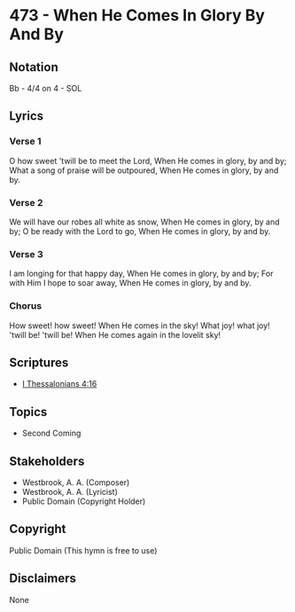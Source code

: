 # 473 - When He Comes In Glory By And By

## Notation

Bb - 4/4 on 4 - SOL

## Lyrics

### Verse 1

O how sweet 'twill be to meet the Lord, When He comes in glory, by and by; What a song of praise will be outpoured, When He comes in glory, by and by.
 

### Verse 2

We will have our robes all white as snow, When He comes in glory, by and by; O be ready with the Lord to go, When He comes in glory, by and by.

### Verse 3

I am longing for that happy day, When He comes in glory, by and by; For with Him I hope to soar away,  When He comes in glory, by and by.


### Chorus

How sweet! how sweet! When He comes in the sky! What joy! what joy! 'twill be! 'twill be! When He comes again in the lovelit sky!


## Scriptures

- [I Thessalonians 4:16](https://www.biblegateway.com/passage/?search=I%20Thessalonians%204%3A16)

## Topics

- Second Coming

## Stakeholders

- Westbrook, A. A. (Composer)
- Westbrook, A. A. (Lyricist)
- Public Domain (Copyright Holder)

## Copyright

Public Domain
(This hymn is free to use)

## Disclaimers

None

